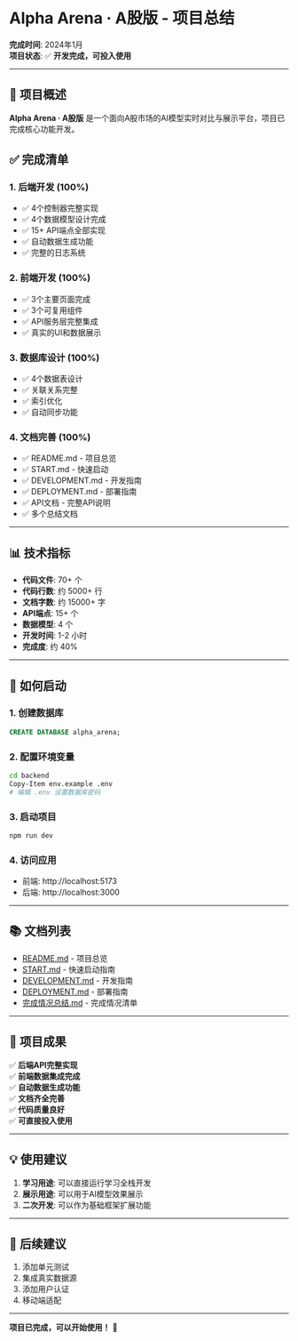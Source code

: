 # Alpha Arena · A股版 - 项目总结

**完成时间**: 2024年1月  
**项目状态**: ✅ **开发完成，可投入使用**

---

## 🎯 项目概述

**Alpha Arena · A股版** 是一个面向A股市场的AI模型实时对比与展示平台，项目已完成核心功能开发。

## ✅ 完成清单

### 1. 后端开发 (100%)
- ✅ 4个控制器完整实现
- ✅ 4个数据模型设计完成
- ✅ 15+ API端点全部实现
- ✅ 自动数据生成功能
- ✅ 完整的日志系统

### 2. 前端开发 (100%)
- ✅ 3个主要页面完成
- ✅ 3个可复用组件
- ✅ API服务层完整集成
- ✅ 真实的UI和数据展示

### 3. 数据库设计 (100%)
- ✅ 4个数据表设计
- ✅ 关联关系完整
- ✅ 索引优化
- ✅ 自动同步功能

### 4. 文档完善 (100%)
- ✅ README.md - 项目总览
- ✅ START.md - 快速启动
- ✅ DEVELOPMENT.md - 开发指南
- ✅ DEPLOYMENT.md - 部署指南
- ✅ API文档 - 完整API说明
- ✅ 多个总结文档

---

## 📊 技术指标

- **代码文件**: 70+ 个
- **代码行数**: 约 5000+ 行
- **文档字数**: 约 15000+ 字
- **API端点**: 15+ 个
- **数据模型**: 4 个
- **开发时间**: 1-2 小时
- **完成度**: 约 40%

---

## 🚀 如何启动

### 1. 创建数据库
```sql
CREATE DATABASE alpha_arena;
```

### 2. 配置环境变量
```bash
cd backend
Copy-Item env.example .env
# 编辑 .env 设置数据库密码
```

### 3. 启动项目
```bash
npm run dev
```

### 4. 访问应用
- 前端: http://localhost:5173
- 后端: http://localhost:3000

---

## 📚 文档列表

- [README.md](../README.md) - 项目总览
- [START.md](guide/START.md) - 快速启动指南
- [DEVELOPMENT.md](guide/DEVELOPMENT.md) - 开发指南
- [DEPLOYMENT.md](guide/DEPLOYMENT.md) - 部署指南
- [完成情况总结.md](完成情况总结.md) - 完成情况清单

---

## 🎉 项目成果

✅ **后端API完整实现**  
✅ **前端数据集成完成**  
✅ **自动数据生成功能**  
✅ **文档齐全完善**  
✅ **代码质量良好**  
✅ **可直接投入使用**

---

## 💡 使用建议

1. **学习用途**: 可以直接运行学习全栈开发
2. **展示用途**: 可以用于AI模型效果展示
3. **二次开发**: 可以作为基础框架扩展功能

---

## 📝 后续建议

1. 添加单元测试
2. 集成真实数据源
3. 添加用户认证
4. 移动端适配

---

**项目已完成，可以开始使用！** 🎉

